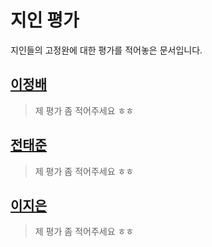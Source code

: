 # 지인 평가

지인들의 고정완에 대한 평가를 적어놓은 문서입니다.

## [이정배](https://github.com/jvhe)

> 제 평가 좀 적어주세요 ㅎㅎ

## [전태준](https://github.com/jeon3029)

> 제 평가 좀 적어주세요 ㅎㅎ

## [이지은](https://github.com/jinnlee)

> 제 평가 좀 적어주세요 ㅎㅎ

<!-- ## [유현석](https://github.com)

> 제 평가 좀 적어주세요 ㅎㅎ

### [장훈](https://github.com)

> 제 평가 좀 적어주세요 ㅎㅎ

### [김인수](https://github.com)

> 제 평가 좀 적어주세요 ㅎㅎ

### [윤재진](https://github.com)

> 제 평가 좀 적어주세요 ㅎㅎ -->
